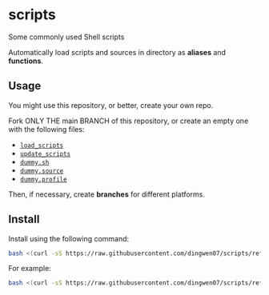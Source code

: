 # scripts
Some commonly used Shell scripts

Automatically load scripts and sources in directory as **aliases** and **functions**.

## Usage
You might use this repository, or better, create your own repo.

Fork ONLY THE main BRANCH of this repository, or create an empty one with the following files:
- [`load_scripts`](load_scripts)
- [`update_scripts`](update_scripts)
- [`dummy.sh`](dummy.sh)
- [`dummy.source`](dummy.source)
- [`dummy.profile`](dummy.profile)

Then, if necessary, create **branches** for different platforms.

## Install
Install using the following command:
```bash
bash <(curl -sS https://raw.githubusercontent.com/dingwen07/scripts/refs/heads/main/install.sh) -r "https://github.com/dingwen07/scripts.git" -d <script_directory> -c <config_directory> [-i <interval>] [-b <branch>]
```

For example:
```bash
bash <(curl -sS https://raw.githubusercontent.com/dingwen07/scripts/refs/heads/main/install.sh) -r "https://github.com/dingwen07/scripts.git" -d "$HOME/Developer/Scripts" -c "$HOME/Documents/Config" -i 1 -b "platform-osx"
```
